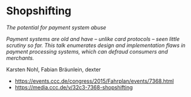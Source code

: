 # Shopshifting

*The potential for payment system abuse*

*Payment systems are old and have – unlike card protocols – seen little scrutiny so far. This talk enumerates design and implementation flaws in payment processing systems, which can defraud consumers and merchants.*

Karsten Nohl, Fabian Bräunlein, dexter

- https://events.ccc.de/congress/2015/Fahrplan/events/7368.html
- https://media.ccc.de/v/32c3-7368-shopshifting

